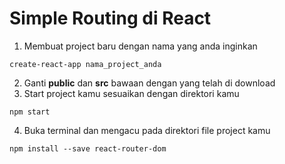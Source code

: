 # Simple Routing di React

1. Membuat project baru dengan nama yang anda inginkan
```
create-react-app nama_project_anda
```
2. Ganti **public** dan **src** bawaan dengan yang telah di download
3. Start project kamu sesuaikan dengan direktori kamu
```
npm start
```
4. Buka terminal dan mengacu pada direktori file project kamu
```
npm install --save react-router-dom
```
